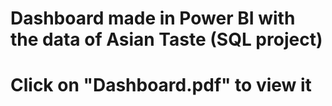 # Dashboard made in Power BI with the data of Asian Taste (SQL project)

# Click on "Dashboard.pdf" to view it
